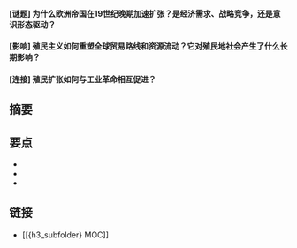 #### [谜题] 为什么欧洲帝国在19世纪晚期加速扩张？是经济需求、战略竞争，还是意识形态驱动？


#### [影响] 殖民主义如何重塑全球贸易路线和资源流动？它对殖民地社会产生了什么长期影响？


#### [连接] 殖民扩张如何与工业革命相互促进？


## 摘要


## 要点

- 
- 
- 

## 链接

- [[{h3_subfolder} MOC]]
